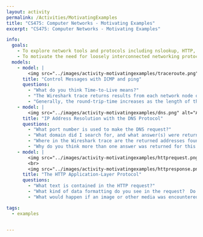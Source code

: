 ```yaml
---
layout: activity
permalink: /Activities/MotivatingExamples
title: "CS475: Computer Networks - Motivating Examples"
excerpt: "CS475: Computer Networks - Motivating Examples"

info:
  goals: 
    - To explore network tools and protocols including nslookup, HTTP, and traceroute
    - To motivate the need for loosely interconnected networking protocols to provide different but compatible levels of service
  models:
    - model: |
        <img src="../images/activity-motivatingexamples/traceroute.png" alt="A Wireshark trace of the traceroute program">
      title: "Control Messages with ICMP and ping"
      questions: 
        - "What do you think Time-to-Live means?"  
        - "The Wireshark trace returns results from each network node on the path to the destination, but the resposne message appears to be an error.  What do you think the Time-to-Live has to do with finding each hop on the path?"
        - "Generally, the round-trip-time increases as the length of the path increases, but not strictly so.  Why do you think this is?"
    - model: |
        <img src="../images/activity-motivatingexamples/dns.png" alt="A Wireshark trace of a DNS lookup">
      title: "IP Address Resolution with the DNS Protocol"
      questions: 
        - "What port number is used to make the DNS request?"  
        - "What domain did I search for, and what answer(s) were returned?"
        - "Where in the Wireshark trace are the returned addresses found?"
        - "Why do you think more than one answer was returned for this request?"
    - model: |
        <img src="../images/activity-motivatingexamples/httprequest.png" alt="A Wireshark trace of an HTTP request">
        <br>
        <img src="../images/activity-motivatingexamples/httpresponse.png" alt="A Wireshark trace of an HTTP response">
      title: "The HTTP Application-Layer Protocol"
      questions: 
        - "What text is contained in the HTTP request?"
        - "What kind of data formatting do you see in the request?  Do you see this format replicated in the response, and if so, what kinds of information are returned aside from the webpage itself?"
        - "What would happen if an image or other media was encountered in the HTTP response?"

tags:
  - examples

 
---
```


